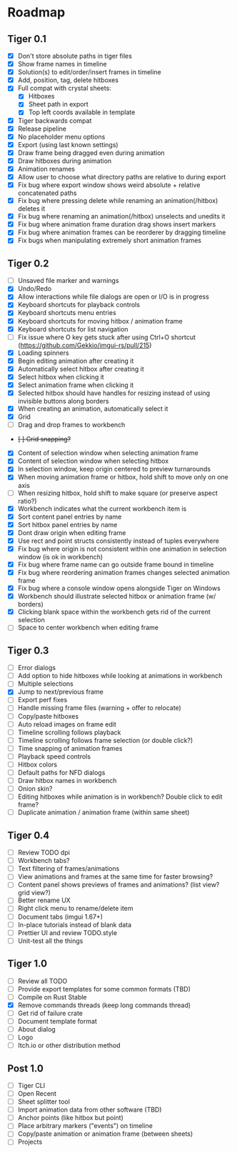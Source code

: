 
# Roadmap

## Tiger 0.1
- [x] Don't store absolute paths in tiger files
- [x] Show frame names in timeline
- [x] Solution(s) to edit/order/insert frames in timeline
- [x] Add, position, tag, delete hitboxes
- [x] Full compat with crystal sheets:
	- [x] Hitboxes
	- [x] Sheet path in export
	- [x] Top left coords available in template
- [x] Tiger backwards compat
- [x] Release pipeline
- [x] No placeholder menu options
- [x] Export (using last known settings)
- [x] Draw frame being dragged even during animation
- [x] Draw hitboxes during animation
- [x] Animation renames
- [x] Allow user to choose what directory paths are relative to during export
- [x] Fix bug where export window shows weird absolute + relative concatenated paths
- [x] Fix bug where pressing delete while renaming an animation(/hitbox) deletes it
- [x] Fix bug where renaming an animation(/hitbox) unselects and unedits it
- [x] Fix bug where animation frame duration drag shows insert markers
- [x] Fix bug where animation frames can be reorderer by dragging timeline
- [x] Fix bugs when manipulating extremely short animation frames

## Tiger 0.2
- [ ] Unsaved file marker and warnings
- [x] Undo/Redo
- [x] Allow interactions while file dialogs are open or I/O is in progress
- [x] Keyboard shortcuts for playback controls
- [x] Keyboard shortcuts menu entries
- [x] Keyboard shortcuts for moving hitbox / animation frame
- [x] Keyboard shortcuts for list navigation
- [ ] Fix issue where O key gets stuck after using Ctrl+O shortcut (https://github.com/Gekkio/imgui-rs/pull/215)
- [x] Loading spinners
- [x] Begin editing animation after creating it
- [x] Automatically select hitbox after creating it
- [x] Select hitbox when clicking it
- [x] Select animation frame when clicking it
- [x] Selected hitbox should have handles for resizing instead of using invisible buttons along borders
- [x] When creating an animation, automatically select it
- [x] Grid
- [ ] Drag and drop frames to workbench
- ~~[ ] Grid snapping?~~
- [x] Content of selection window when selecting animation frame
- [x] Content of selection window when selecting hitbox
- [x] In selection window, keep origin centered to preview turnarounds
- [x] When moving animation frame or hitbox, hold shift to move only on one axis
- [ ] When resizing hitbox, hold shift to make square (or preserve aspect ratio?)
- [x] Workbench indicates what the current workbench item is
- [x] Sort content panel entries by name
- [x] Sort hitbox panel entries by name
- [x] Dont draw origin when editing frame
- [x] Use rect and point structs consistently instead of tuples everywhere
- [x] Fix bug where origin is not consistent within one animation in selection window (is ok in workbench)
- [x] Fix bug where frame name can go outside frame bound in timeline
- [x] Fix bug where reordering animation frames changes selected animation frame
- [x] Fix bug where a console window opens alongside Tiger on Windows
- [x] Workbench should illustrate selected hitbox or animation frame (w/ borders)
- [x] Clicking blank space within the workbench gets rid of the current selection
- [ ] Space to center workbench when editing frame

## Tiger 0.3
- [ ] Error dialogs
- [ ] Add option to hide hitboxes while looking at animations in workbench
- [ ] Multiple selections
- [x] Jump to next/previous frame
- [ ] Export perf fixes
- [ ] Handle missing frame files (warning + offer to relocate)
- [ ] Copy/paste hitboxes
- [ ] Auto reload images on frame edit
- [ ] Timeline scrolling follows playback
- [ ] Timeline scrolling follows frame selection (or double click?)
- [ ] Time snapping of animation frames
- [ ] Playback speed controls
- [ ] Hitbox colors
- [ ] Default paths for NFD dialogs
- [ ] Draw hitbox names in workbench
- [ ] Onion skin?
- [ ] Editing hitboxes while animation is in workbench? Double click to edit frame?
- [ ] Duplicate animation / animation frame (within same sheet)

## Tiger 0.4
- [ ] Review TODO dpi
- [ ] Workbench tabs?
- [ ] Text filtering of frames/animations
- [ ] View animations and frames at the same time for faster browsing?
- [ ] Content panel shows previews of frames and animations? (list view? grid view?)
- [ ] Better rename UX
- [ ] Right click menu to rename/delete item
- [ ] Document tabs (imgui 1.67+)
- [ ] In-place tutorials instead of blank data
- [ ] Prettier UI and review TODO.style
- [ ] Unit-test all the things

## Tiger 1.0
- [ ] Review all TODO
- [ ] Provide export templates for some common formats (TBD)
- [ ] Compile on Rust Stable
- [x] Remove commands threads (keep long commands thread)
- [ ] Get rid of failure crate
- [ ] Document template format
- [ ] About dialog
- [ ] Logo
- [ ] Itch.io or other distribution method

## Post 1.0
- [ ] Tiger CLI
- [ ] Open Recent
- [ ] Sheet splitter tool
- [ ] Import animation data from other software (TBD)
- [ ] Anchor points (like hitbox but point)
- [ ] Place arbitrary markers ("events") on timeline
- [ ] Copy/paste animation or animation frame (between sheets)
- [ ] Projects
